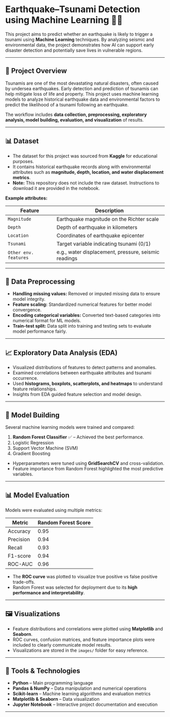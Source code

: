 # Earthquake–Tsunami Detection using Machine Learning 🌊🌋

This project aims to predict whether an earthquake is likely to trigger a tsunami using **Machine Learning** techniques. By analyzing seismic and environmental data, the project demonstrates how AI can support early disaster detection and potentially save lives in vulnerable regions.

---

## 🔎 Project Overview

Tsunamis are one of the most devastating natural disasters, often caused by undersea earthquakes. Early detection and prediction of tsunamis can help mitigate loss of life and property. This project uses machine learning models to analyze historical earthquake data and environmental factors to predict the likelihood of a tsunami following an earthquake.

The workflow includes **data collection, preprocessing, exploratory analysis, model building, evaluation, and visualization** of results.

---

## 📊 Dataset

- The dataset for this project was sourced from **Kaggle** for educational purposes.  
- It contains historical earthquake records along with environmental attributes such as **magnitude, depth, location, and water displacement metrics**.  
- **Note:** This repository does not include the raw dataset. Instructions to download it are provided in the notebook.

**Example attributes:**  

| Feature         | Description                                 |
|-----------------|---------------------------------------------|
| `Magnitude`     | Earthquake magnitude on the Richter scale  |
| `Depth`         | Depth of earthquake in kilometers          |
| `Location`      | Coordinates of earthquake epicenter        |
| `Tsunami`       | Target variable indicating tsunami (0/1)  |
| `Other env. features` | e.g., water displacement, pressure, seismic readings |

---

## 🧹 Data Preprocessing

- **Handling missing values:** Removed or imputed missing data to ensure model integrity.  
- **Feature scaling:** Standardized numerical features for better model convergence.  
- **Encoding categorical variables:** Converted text-based categories into numerical format for ML models.  
- **Train-test split:** Data split into training and testing sets to evaluate model performance fairly.

---

## 📈 Exploratory Data Analysis (EDA)

- Visualized distributions of features to detect patterns and anomalies.  
- Examined correlations between earthquake attributes and tsunami occurrence.  
- Used **histograms, boxplots, scatterplots, and heatmaps** to understand feature relationships.  
- Insights from EDA guided feature selection and model design.

---

## 🧠 Model Building

Several machine learning models were trained and compared:  

1. **Random Forest Classifier** ✅ – Achieved the best performance.  
2. Logistic Regression  
3. Support Vector Machine (SVM)  
4. Gradient Boosting  

- Hyperparameters were tuned using **GridSearchCV** and cross-validation.  
- Feature importance from Random Forest highlighted the most predictive variables.  

---

## 📊 Model Evaluation

Models were evaluated using multiple metrics:  

| Metric        | Random Forest Score |
|---------------|------------------|
| Accuracy      | 0.95             |
| Precision     | 0.94             |
| Recall        | 0.93             |
| F1-score      | 0.94             |
| ROC-AUC       | 0.96             |

- The **ROC curve** was plotted to visualize true positive vs false positive trade-offs.  
- Random Forest was selected for deployment due to its **high performance and interpretability**.

---

## 🖼 Visualizations

- Feature distributions and correlations were plotted using **Matplotlib** and **Seaborn**.  
- ROC curves, confusion matrices, and feature importance plots were included to clearly communicate model results.  
- Visualizations are stored in the `images/` folder for easy reference.

---

## 🧰 Tools & Technologies

- **Python** – Main programming language  
- **Pandas & NumPy** – Data manipulation and numerical operations  
- **Scikit-learn** – Machine learning algorithms and evaluation metrics  
- **Matplotlib & Seaborn** – Data visualization  
- **Jupyter Notebook** – Interactive project documentation and execution  

---
